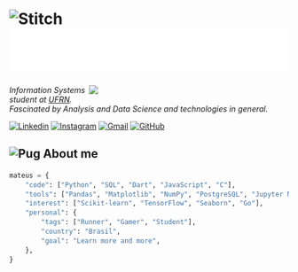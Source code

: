 <h1>
  <img src="https://media3.giphy.com/media/v1.Y2lkPTc5MGI3NjExa21sa3UzbnJwbGVtbnVubHEyb3l6aHg5ZHR1MXNmNmhqMWJtdGZ3bCZlcD12MV9pbnRlcm5hbF9naWZfYnlfaWQmY3Q9cw/hhut7D136GMQU/giphy.gif" alt="Stitch" width="70">
  <img src="https://raw.githubusercontent.com/mtzdantas/mtzdantas/master/name.svg" alt="Mateus Dantas">
</h1>

<a href="https://github.com/mtzdantas/portfolio" target="_blank">
  <img width="360" align="right" src="https://github-readme-stats.vercel.app/api/pin/?username=mtzdantas&repo=portfolio">
</a>

<p><em>Information Systems student at <a href="https://www.ufrn.br/">UFRN</a>.<br>Fascinated by Analysis and Data Science and technologies in general.</em></p>

[![Linkedin](https://img.shields.io/badge/-LinkedIn-blue?style=flat&logo=Linkedin&logoColor=white)](https://www.linkedin.com/in/mtzdantas) 
[![Instagram](https://img.shields.io/badge/-Instagram-c13584?style=flat&labelColor=c13584&logo=instagram&logoColor=white)](https://www.instagram.com/mtzdantas) 
[![Gmail](https://img.shields.io/badge/-Gmail-c14438?style=flat&logo=Gmail&logoColor=white)](mailto:mtzdantas@gmail.com)
[![GitHub](https://img.shields.io/github/followers/mtzdantas?label=follow&style=social)](https://github.com/mtzdantas)

<h2>
  <img src="https://media2.giphy.com/media/v1.Y2lkPTc5MGI3NjExNWprOGI5Z3gzeDF2ZG15bTk5YXc5bjB1OTliN3Y1NjFlbzd0eWRwZSZlcD12MV9pbnRlcm5hbF9naWZfYnlfaWQmY3Q9cw/3PqeqVoo248xgxq3p1/giphy.gif" alt="Pug" width="40">
  About me 
</h2>

```python
mateus = {
    "code": ["Python", "SQL", "Dart", "JavaScript", "C"],
    "tools": ["Pandas", "Matplotlib", "NumPy", "PostgreSQL", "Jupyter Notebook", "Docker", "Git", "Flutter", "React"],
    "interest": ["Scikit-learn", "TensorFlow", "Seaborn", "Go"],
    "personal": {
        "tags": ["Runner", "Gamer", "Student"],
        "country": "Brasil",
        "goal": "Learn more and more",
    },
}
```




